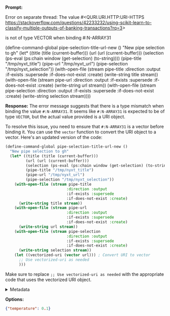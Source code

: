 **Prompt:**
 
Error on separate thread: The value
  #&lt;QURI.URI.HTTP:URI-HTTPS https://stackoverflow.com/questions/42233232/using-scikit-learn-to-classify-multiple-outputs-of-banking-transactions?rq=3&gt;

is not of type
  VECTOR
when binding #:N-ARRAY31


 (define-command-global pipe-selection-title-url-new ()
    "New pipe selection to gh"
  (let* ((title (title (current-buffer)))
         (url (url (current-buffer)))
         (selection (ps-eval (ps:chain window (get-selection) (to-string))))
         (pipe-title "/tmp/nyxt_title")
         (pipe-url "/tmp/nyxt_url")
         (pipe-selection "/tmp/nyxt_selection"))
    (with-open-file (stream pipe-title
                           :direction :output
                           :if-exists :supersede
                           :if-does-not-exist :create)
      (write-string title stream))
    (with-open-file (stream pipe-url
                           :direction :output
                           :if-exists :supersede
                           :if-does-not-exist :create)
      (write-string url stream))
    (with-open-file (stream pipe-selection
                           :direction :output
                           :if-exists :supersede
                           :if-does-not-exist :create)
      (write-string selection stream))))

**Response:**
The error message suggests that there is a type mismatch when binding the value `#:N-ARRAY31`. It seems like `#:N-ARRAY31` is expected to be of type `VECTOR`, but the actual value provided is a URI object.

To resolve this issue, you need to ensure that `#:N-ARRAY31` is a vector before binding it. You can use the `vector` function to convert the URI object to a vector. Here's an updated version of the code:

```lisp
(define-command-global pipe-selection-title-url-new ()
  "New pipe selection to gh"
  (let* ((title (title (current-buffer)))
         (url (url (current-buffer)))
         (selection (ps-eval (ps:chain window (get-selection) (to-string))))
         (pipe-title "/tmp/nyxt_title")
         (pipe-url "/tmp/nyxt_url")
         (pipe-selection "/tmp/nyxt_selection"))
    (with-open-file (stream pipe-title
                           :direction :output
                           :if-exists :supersede
                           :if-does-not-exist :create)
      (write-string title stream))
    (with-open-file (stream pipe-url
                           :direction :output
                           :if-exists :supersede
                           :if-does-not-exist :create)
      (write-string url stream))
    (with-open-file (stream pipe-selection
                           :direction :output
                           :if-exists :supersede
                           :if-does-not-exist :create)
      (write-string selection stream))
    (let ((vectorized-uri (vector url))) ; Convert URI to vector
      ;; Use vectorized-uri as needed
      )))
```

Make sure to replace `;; Use vectorized-uri as needed` with the appropriate code that uses the vectorized URI object.

<details><summary>Metadata</summary>

- Duration: 35570 ms
- Datetime: 2023-10-27T08:22:04.094948
- Model: gpt-3.5-turbo-0613

</details>

**Options:**
```json
{"temperature": 0.1}
```

